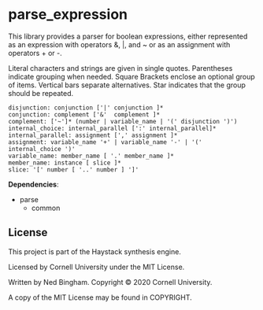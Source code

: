 # parse_expression

This library provides a parser for boolean expressions, either represented as an 
expression with operators &, |, and ~ or as an assignment with operators + or -.

Literal characters and strings are given in single quotes. Parentheses indicate 
grouping when needed. Square Brackets enclose an optional group of items. Vertical 
bars separate alternatives. Star indicates that the group should be repeated.

```
disjunction: conjunction ['|' conjunction ]*
conjunction: complement ['&'  complement ]*
complement: ['~']* (number | variable_name | '(' disjunction ')')
internal_choice: internal_parallel [':' internal_parallel]*
internal_parallel: assignment [',' assignment ]*
assignment: variable_name '+' | variable_name '-' | '(' internal_choice ')'
variable_name: member_name [ '.' member_name ]*
member_name: instance [ slice ]*
slice: '[' number [ '..' number ] ']'
```

**Dependencies**:

 - parse
   - common

## License

This project is part of the Haystack synthesis engine.

Licensed by Cornell University under the MIT License.

Written by Ned Bingham.
Copyright © 2020 Cornell University.

A copy of the MIT License may be found in COPYRIGHT.
